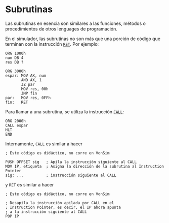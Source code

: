 # Subrutinas

Las subrutinas en esencia son similares a las funciones, métodos o procedimientos de otros lenguages de programación.

En el simulador, las subrutinas no son más que una porción de código que terminan con la instrucción [`RET`](./instrucciones/transferencia-de-control#ret). Por ejemplo:

```vonsim
ORG 1000h
num DB 4
res DB ?

ORG 3000h
espar: MOV AX, num
       AND AX, 1
       JZ par
       MOV res, 00h
       JMP fin
par:   MOV res, 0FFh
fin:   RET
```

Para llamar a una subrutina, se utiliza la instrucción [`CALL`](./instrucciones/transferencia-de-control#call):

```vonsim
ORG 2000h
CALL espar
HLT
END
```

Internamente, `CALL` es similar a hacer

```vonsim
; Este código es didáctico, no corre en VonSim

PUSH OFFSET sig   ; Apila la instrucción siguiente al CALL
MOV IP, etiqueta  ; Asigna la dirección de la subrutina al Instruction Pointer
sig: ...          ; instrucción siguiente al CALL
```

y `RET` es similar a hacer

```vonsim
; Este código es didáctico, no corre en VonSim

; Desapila la instrucción apilada por CALL en el
; Instruction Pointer, es decir, el IP ahora apunta
; a la instrucción siguiente al CALL
POP IP
```
